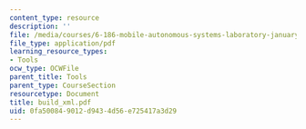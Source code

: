 ```yaml
---
content_type: resource
description: ''
file: /media/courses/6-186-mobile-autonomous-systems-laboratory-january-iap-2005/0fa500849012d9434d56e725417a3d29_build_xml.pdf
file_type: application/pdf
learning_resource_types:
- Tools
ocw_type: OCWFile
parent_title: Tools
parent_type: CourseSection
resourcetype: Document
title: build_xml.pdf
uid: 0fa50084-9012-d943-4d56-e725417a3d29
---
```

